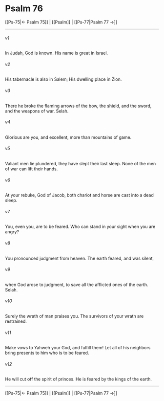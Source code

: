 # Psalm 76

[[Ps-75|← Psalm 75]] | [[Psalm]] | [[Ps-77|Psalm 77 →]]
***



###### v1 
In Judah, God is known. His name is great in Israel. 

###### v2 
His tabernacle is also in Salem; His dwelling place in Zion. 

###### v3 
There he broke the flaming arrows of the bow, the shield, and the sword, and the weapons of war. Selah. 

###### v4 
Glorious are you, and excellent, more than mountains of game. 

###### v5 
Valiant men lie plundered, they have slept their last sleep. None of the men of war can lift their hands. 

###### v6 
At your rebuke, God of Jacob, both chariot and horse are cast into a dead sleep. 

###### v7 
You, even you, are to be feared. Who can stand in your sight when you are angry? 

###### v8 
You pronounced judgment from heaven. The earth feared, and was silent, 

###### v9 
when God arose to judgment, to save all the afflicted ones of the earth. Selah. 

###### v10 
Surely the wrath of man praises you. The survivors of your wrath are restrained. 

###### v11 
Make vows to Yahweh your God, and fulfill them! Let all of his neighbors bring presents to him who is to be feared. 

###### v12 
He will cut off the spirit of princes. He is feared by the kings of the earth.

***
[[Ps-75|← Psalm 75]] | [[Psalm]] | [[Ps-77|Psalm 77 →]]
